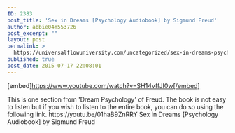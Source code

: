```yaml
---
ID: 2383
post_title: 'Sex in Dreams [Psychology Audiobook] by Sigmund Freud'
author: abbie04m553726
post_excerpt: ""
layout: post
permalink: >
  https://universalflowuniversity.com/uncategorized/sex-in-dreams-psychology-audiobook-by-sigmund-freud/
published: true
post_date: 2015-07-17 22:08:01
---
```

[embed]https://www.youtube.com/watch?v=SH14vffJI0w[/embed]<br>
<p>This is one section from 'Dream Psychology' of Freud. The book is not easy to listen but if you wish to listen to the entire book, you can do so using the following link. https://youtu.be/01haB9ZnRRY
Sex in Dreams [Psychology Audiobook] by Sigmund Freud</p>